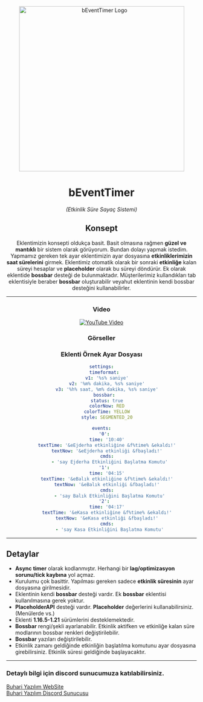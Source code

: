 
<center>
<img width="437px" src="https://i.hizliresim.com/mv4b6zv.png" alt="bEventTimer Logo">

# **bEventTimer**
*(Etkinlik Süre Sayaç Sistemi)*

## Konsept
Eklentimizin konsepti oldukça basit. Basit olmasına rağmen **güzel ve mantıklı** bir sistem olarak görüyorum. Bundan dolayı yapmak istedim. Yapmamız gereken tek ayar eklentimizin ayar dosyasına **etkinliklerimizin saat sürelerini** girmek. Eklentimiz otomatik olarak bir sonraki **etkinliğe** kalan süreyi hesaplar ve **placeholder** olarak bu süreyi döndürür. Ek olarak eklentide **bossbar** desteği de bulunmaktadır. Müşterilerimiz kullandıkları tab eklentisiyle beraber **bossbar** oluşturabilir veyahut eklentinin kendi bossbar desteğini kullanabilirler.
</center>

---

<center>

### Video
[![YouTube Video](https://i.hizliresim.com/4rvba7h.png)](https://youtube.com/CkLjeO0rHo4)

### Görseller

### Eklenti Örnek Ayar Dosyası
```yaml
settings:
  timeformat:
    v1: '%s% saniye'
    v2: '%m% dakika, %s% saniye'
    v3: '%h% saat, %m% dakika, %s% saniye'
  bossbar:
    status: true
    colorNow: RED
    colorTime: YELLOW
    style: SEGMENTED_20

events:
  '0':
    time: '10:40'
    textTime: '&eEjderha etkinliğine &f%time% &ekaldı!'
    textNow: '&eEjderha etkinliği &fbaşladı!'
    cmds:
      - 'say Ejderha Etkinliğini Başlatma Komutu'
  '1':
    time: '04:15'
    textTime: '&eBalık etkinliğine &f%time% &ekaldı!'
    textNow: '&eBalık etkinliği &fbaşladı!'
    cmds:
      - 'say Balık Etkinliğini Başlatma Komutu'
  '2':
    time: '04:17'
    textTime: '&eKasa etkinliğine &f%time% &ekaldı!'
    textNow: '&eKasa etkinliği &fbaşladı!'
    cmds:
      - 'say Kasa Etkinliğini Başlatma Komutu'
```
</center>

---

## Detaylar

- **Async timer** olarak kodlanmıştır. Herhangi bir **lag/optimizasyon sorunu/tick kaybına** yol açmaz.
- Kurulumu çok basittir. Yapılması gereken sadece **etkinlik süresinin** ayar dosyasına girilmesidir.
- Eklentinin kendi **bossbar** desteği vardır. Ek **bossbar** eklentisi kullanılmasına gerek yoktur.
- **PlaceholderAPI** desteği vardır. **Placeholder** değerlerini kullanabilirsiniz. (Menülerde vs.)
- Eklenti **1.16.5-1.21** sürümlerini desteklemektedir.
- **Bossbar** rengi/şekli ayarlanabilir. Etkinlik aktifken ve etkinliğe kalan süre modlarının bossbar renkleri değiştirilebilir.
- **Bossbar** yazıları değiştirilebilir.
- Etkinlik zamanı geldiğinde etkinliğin başlatılma komutunu ayar dosyasına girebilirsiniz. Etkinlik süresi geldiğinde başlayacaktır.

---

### Detaylı bilgi için discord sunucumuza katılabilirsiniz.

[Buhari Yazılım WebSite](https://xbuhari.com.tr/)  
[Buhari Yazılım Discord Sunucusu](https://discord.gg/buhari)
</center>
